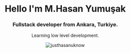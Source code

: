 <h1 align="center">Hello I'm M.Hasan Yumuşak</h1>
<h3 align="center">Fullstack developer from Ankara, Turkiye.</h3>
<p align="center">Learning low level development.</p>
<p align="center"> <img src="https://komarev.com/ghpvc/?username=justhasanuknow&label=Profile%20views&color=0e75b6&style=flat" alt="justhasanuknow" /> </p>
